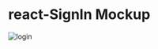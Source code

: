 # react-SignIn Mockup

![login](https://user-images.githubusercontent.com/16969364/106090059-9808ae00-616c-11eb-9a1d-20cb8728726a.png)